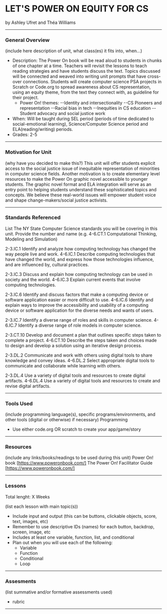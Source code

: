 # LET'S POWER ON EQUITY FOR CS
by Ashley Ufret and Théa Williams

-----

### General Overview
(include here description of unit, what class(es) it fits into, when...)
- Description: The Power On book will be read aloud to students in chunks of one chapter at a time. Teachers will revisit the lessons to teach reading strategies and have students discuss the text. Topics discussed will be connected and weaved into writing unit prompts that have cross-over connections. Students will create computer science PSA projects in Scratch or Code.org to spread awareness about CS representation, using an equity theme, from the text they connect with, as guideline for their project. 
  - Power On! themes:
    --Identity and intersectionality
    --CS Pioneers and representation
    --Racial bias in tech
    --Inequities in CS education
    --Student advocacy and social justice work
- When: Will be taught during SEL period (periods of time dedicated to social-emotional learning), Science/Computer Science period and ELA(reading/writing) periods. 
- Grades: 2-5

---

### Motivation for Unit
(why have you decided to make this?)
This unit will offer students explicit access to the social justice issue of inequitable representation of minorities in computer science fields. Another motivation is to create elementary level resources to make the Power On graphic novel accessible to younger students. The graphic novel format and ELA integration will serve as an entry point to helping students understand these sophisticated topics and concepts. We believe these real-world issues will empower student voice and shape change-makers/social justice activists.

---

### Standards Referenced
List The NY State Computer Science standards you will be covering in this unit. Provide the number and name (e.g. 4-6.CT.1 Computational Thinking, Modeling and Simulation)

2-3.IC.1    Identify and analyze how computing technology has changed the way people live and work.
4-6.IC.1    Describe computing technologies that have changed the world, and express how those technologies influence, and are influenced by, cultural practices.


2-3.IC.3    Discuss and explain how computing technology can be used in society and the world.
4-6.IC.3    Explain current events that involve computing technologies. 


2-3.IC.6    Identify and discuss factors that make a computing device or software application easier or more difficult to use.
4-6.IC.6    Identify and explain ways to improve the accessibility and usability of a computing device or software application for the diverse needs and wants of users.

2-3.IC.7    Identify a diverse range of roles and skills in computer science.
4-6.IC.7    Identify a diverse range of role models in computer science.

2-3.CT.10    Develop and document a plan that outlines specific steps taken to complete a project.
4-6.CT.10    Describe the steps taken and choices made to design and develop a solution using an iterative design process.

2-3.DL.2    Communicate and work with others using digital tools to share knowledge and convey ideas.
4-6.DL.2    Select appropriate digital tools to communicate and collaborate while learning with others. 

2-3.DL.4    Use a variety of digital tools and resources to create digital artifacts.
4-6.DL.4    Use a variety of digital tools and resources to create and revise digital artifacts.

---

### Tools Used
(include programming language(s), specific programs/environments, and other tools (digital or otherwise) if necessary)
Programming
- Use either code.org OR scratch to create your app/game/story

---

### Resources
(include any links/books/readings to be used during this unit)
Power On! book [https://www.poweronbook.com/]
The Power On! Facilitator Guide [https://www.poweronbook.com/]

---

### Lessons
Total lenght: X Weeks

(list each lesson with main topic(s))

- Include input and output (this can be buttons, clickable objects, score, text, images, etc)
- Remember to use descriptive IDs (names) for each button, backdrop, screen, image, etc
- Includes at least one variable, function, list, and conditional
- Plan out when you will use each of the following:
    - Variable
    - Function
    - Conditional 
    - Loop
 
---

### Assesments
(list summative and/or formative assessments used)
- rubric
---
